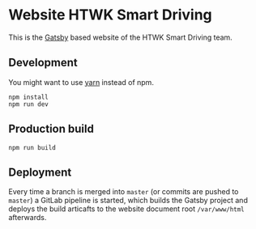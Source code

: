 # Website HTWK Smart Driving

This is the [Gatsby](https://www.gatsbyjs.org/) based website of the HTWK Smart Driving team.

## Development

You might want to use [yarn](https://yarnpkg.com/lang/en/) instead of npm.

```
npm install
npm run dev
```

## Production build

```
npm run build
```

## Deployment

Every time a branch is merged into `master` (or commits are pushed to `master`) a GitLab pipeline is started, which builds the Gatsby project and deploys the build articafts to the website document root `/var/www/html` afterwards.
